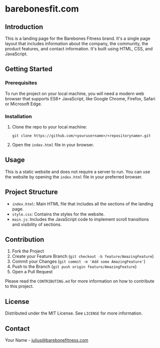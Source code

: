 # barebonesfit.com

## Introduction

This is a landing page for the Barebones Fitness brand. It's a single page layout that includes information about the company, the community, the product features, and contact information. It's built using HTML, CSS, and JavaScript.

## Getting Started

### Prerequisites

To run the project on your local machine, you will need a modern web browser that supports ES6+ JavaScript, like Google Chrome, Firefox, Safari or Microsoft Edge.

### Installation

1. Clone the repo to your local machine:

    ```
    git clone https://github.com/<yourusername>/<repositoryname>.git
    ```

2. Open the `index.html` file in your browser.

## Usage

This is a static website and does not require a server to run. You can use the website by opening the `index.html` file in your preferred browser.

## Project Structure

- `index.html`: Main HTML file that includes all the sections of the landing page.
- `style.css`: Contains the styles for the website.
- `main.js`: Includes the JavaScript code to implement scroll transitions and visibility of sections.

## Contribution

1. Fork the Project
2. Create your Feature Branch (`git checkout -b feature/AmazingFeature`)
3. Commit your Changes (`git commit -m 'Add some AmazingFeature'`)
4. Push to the Branch (`git push origin feature/AmazingFeature`)
5. Open a Pull Request

Please read the `CONTRIBUTING.md` for more information on how to contribute to this project.

## License

Distributed under the MIT License. See `LICENSE` for more information.

## Contact

Your Name - julius@barebonefitness.com

